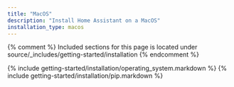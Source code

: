 ```yaml
---
title: "MacOS"
description: "Install Home Assistant on a MacOS"
installation_type: macos
---
```

{% comment %}
Included sections for this page is located under source/_includes/getting-started/installation
{% endcomment %}

{% include getting-started/installation/operating_system.markdown %}
{% include getting-started/installation/pip.markdown %}
